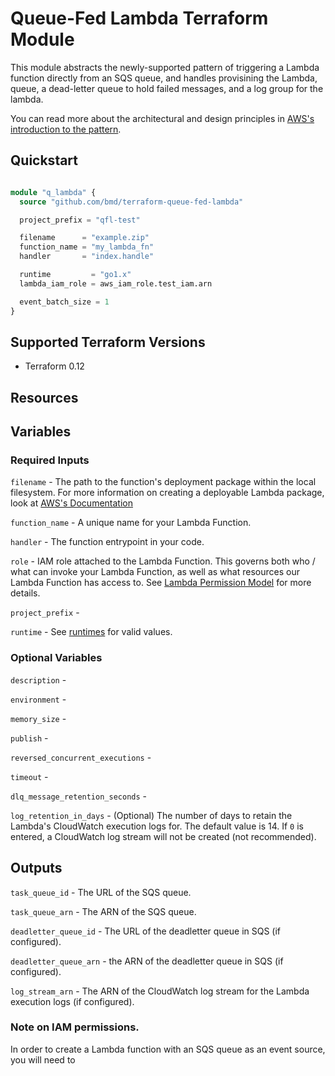 # Queue-Fed Lambda Terraform Module

This module abstracts the newly-supported pattern of triggering a Lambda function directly from an SQS queue, and handles provisining the Lambda, queue, a dead-letter queue to hold failed messages, and a log group for the lambda.

You can read more about the architectural and design principles in [AWS's introduction to the pattern](https://aws.amazon.com/serverless/use-sqs-as-an-event-source-for-lambda-tutorial/).

## Quickstart

```terraform

module "q_lambda" {
  source "github.com/bmd/terraform-queue-fed-lambda"

  project_prefix = "qfl-test"

  filename      = "example.zip"
  function_name = "my_lambda_fn"
  handler       = "index.handle"

  runtime         = "go1.x"
  lambda_iam_role = aws_iam_role.test_iam.arn

  event_batch_size = 1
}

```

## Supported Terraform Versions

* Terraform 0.12

## Resources




## Variables

### Required Inputs

`filename` - The path to the function's deployment package within the local filesystem. For more information on creating a deployable Lambda package, look at [AWS's Documentation](https://docs.aws.amazon.com/lambda/latest/dg/lambda-python-how-to-create-deployment-package.html)

`function_name` - A unique name for your Lambda Function.

`handler` - The function entrypoint in your code.

`role` - IAM role attached to the Lambda Function. This governs both who / what can invoke your Lambda Function, as well as what resources our Lambda Function has access to. See [Lambda Permission Model](https://docs.aws.amazon.com/lambda/latest/dg/lambda-permissions.html) for more details. 

`project_prefix` - 

`runtime` - See [runtimes](https://docs.aws.amazon.com/lambda/latest/dg/API_CreateFunction.html#SSS-CreateFunction-request-Runtime) for valid values.

### Optional Variables

`description` - 

`environment` - 

`memory_size` - 

`publish` - 

`reversed_concurrent_executions` - 

`timeout` - 

`dlq_message_retention_seconds` - 

`log_retention_in_days` - (Optional) The number of days to retain the Lambda's CloudWatch execution logs for. The default value is 14. If `0` is entered, a CloudWatch log stream will not be created (not recommended).

## Outputs

`task_queue_id` - The URL of the SQS queue.

`task_queue_arn` - The ARN of the SQS queue.

`deadletter_queue_id` - The URL of the deadletter queue in SQS (if configured).

`deadletter_queue_arn` - the ARN of the deadletter queue in SQS (if configured).

`log_stream_arn` - The ARN of the CloudWatch log stream for the Lambda execution logs (if configured).


### Note on IAM permissions.

In order to create a Lambda function with an SQS queue as an event source, you will need to 